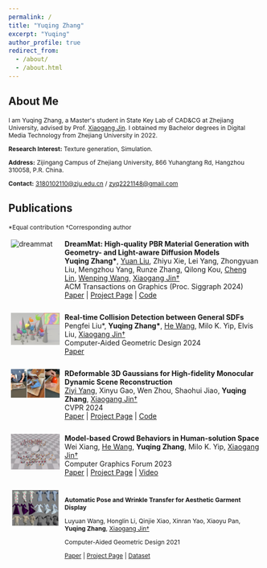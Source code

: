```yaml
---
permalink: /
title: "Yuqing Zhang"
excerpt: "Yuqing"
author_profile: true
redirect_from: 
  - /about/
  - /about.html
---
```


## About Me

I am Yuqing Zhang, a Master's student in State Key Lab of CAD&CG at Zhejiang University, advised by Prof. [Xiaogang Jin](http://www.cad.zju.edu.cn/home/jin). I obtained my Bachelor degrees in Digital Media Technology from Zhejiang University in 2022.

**Research Interest:** Texture generation, Simulation.

**Address:** Zijingang Campus of Zhejiang University, 866 Yuhangtang Rd, Hangzhou 310058, P.R. China.

**Contact:** [3180102110@zju.edu.cn](mailto:3180102110@zju.edu.cn) / [zyq2221148@gmail.com](mailto:zyq2221148@gmail.com)

## Publications
*Equal contribution †Corresponding author

<style>
  p {
    font-size: 12px;
  }
</style>

<p>

<div style="display: flex;">
  <div style="flex: 20%; padding: 5px;">
  <img src="../images/dreammat.jpg" width="100%" alt="dreammat">
</div>

<div style="flex: 80%; padding: 5px;">
  <b>DreamMat: High-quality PBR Material Generation with Geometry- and Light-aware Diffusion Models</b> <br>
  <b>Yuqing Zhang*</b>, <a href="https://liuyuan-pal.github.io/">Yuan Liu</a>, Zhiyu Xie, Lei Yang, Zhongyuan Liu, Mengzhou Yang, Runze Zhang, Qilong Kou, <a href="https://clinplayer.github.io/">Cheng Lin</a>, <a href="https://engineering.tamu.edu/cse/profiles/Wang-Wenping.html">Wenping Wang</a>, <a href="http://www.cad.zju.edu.cn/home/jin/">Xiaogang Jin†</a> <br>
  ACM Transactions on Graphics (Proc. Siggraph 2024) <br>
  <a href="https://arxiv.org/abs/2405.17176">Paper</a> | <a href="https://zzzyuqing.github.io/dreammat.github.io/">Project Page</a> | <a href="https://github.com/zzzyuqing/DreamMat">Code</a> <br>
  </div>
</div>

<br>

<div style="display: flex;">
  <div style="flex: 20%; padding: 5px;">
  <img src="../images/sdf.jpg" width="100%" alt="sdf">
</div>
<div style="flex: 80%; padding: 5px;">
  <b>Real-time Collision Detection between General SDFs</b> <br>
  Pengfei Liu*, <b>Yuqing Zhang*</b>, <a href="https://drhewang.com/">He Wang</a>, Milo K. Yip, Elvis Liu, <a href="http://www.cad.zju.edu.cn/home/jin/">Xiaogang Jin†</a> <br>
  Computer-Aided Geometric Design 2024 <br>
  <a href="http://www.cad.zju.edu.cn/home/jin/papers/Real_Time_CD_between_SDFs.pdf">Paper</a> <br>
  </div>
</div>

<br>
<div style="display: flex;">
  <div style="flex: 20%; padding: 5px;">
  <img src="../images/guassian.jpg" width="100%" alt="guassian">
</div>
<div style="flex: 80%; padding: 5px;">
  <b>RDeformable 3D Gaussians for High-fidelity Monocular Dynamic Scene Reconstruction</b> <br>
  <a href="https://github.com/ingra14m">Ziyi Yang</a>, Xinyu Gao, Wen Zhou, Shaohui Jiao,  <b>Yuqing Zhang</b>, <a href="http://www.cad.zju.edu.cn/home/jin/">Xiaogang Jin†</a> <br>
  CVPR 2024 <br>
  <a href="https://arxiv.org/abs/2309.13101">Paper</a> | <a href="https://ingra14m.github.io/Deformable-Gaussians/">Project Page</a> | <a href="https://github.com/ingra14m/Deformable-3D-Gaussians">Code</a> <br>
  </div>
</div>

<br>

<div style="display: flex;">
  <div style="flex: 20%; padding: 5px;">
  <img src="../images/crowd.jpg" width="100%" alt="图片描述">
</div>
<div style="flex: 80%; padding: 5px;">
<b>Model-based Crowd Behaviors in Human-solution Space</b> <br>
Wei Xiang, <a href="https://drhewang.com/">He Wang</a>, <b>Yuqing Zhang</b>, Milo K. Yip, <a href="http://www.cad.zju.edu.cn/home/jin/">Xiaogang Jin†</a> <br>
  Computer Graphics Forum 2023 <br>
  <a href="https://diglib.eg.org:8443/server/api/core/bitstreams/37b310ac-b9d0-42c7-8505-d281e3d8fc51/content">Paper</a> | <a href="http://www.cad.zju.edu.cn/home/jin/cgf2023/cgf2023.htm">Project Page</a> | <a href="http://www.cad.zju.edu.cn/home/jin/cgf2023/demo.mp4">Video</a> 
  </div>
</div>

<br>


<div style="display: flex;">
  <div style="flex: 20%; padding: 5px;">

  <img src="../images/WrinkleTransfer_Icon.jpg" width="100%" alt="图片描述">

  </div>
  <div style="flex: 80%; padding: 5px;">

<b>Automatic Pose and Wrinkle Transfer for Aesthetic Garment Display</b> <br>

Luyuan Wang, Honglin Li, Qinjie Xiao, Xinran Yao, Xiaoyu Pan, <b>Yuqing Zhang</b>, <a href="http://www.cad.zju.edu.cn/home/jin/">Xiaogang Jin†</a> <br>

  Computer-Aided Geometric Design 2021 <br>

  <a href="http://www.cad.zju.edu.cn/home/jin/cagd2021/paper.pdf">Paper</a> | <a href="http://www.cad.zju.edu.cn/home/jin/cagd2021/cagd2021.htm">Project Page</a> | <a href="https://github.com/Dancingmader/3D-High-quality-Garment-Dataset">Dataset</a> 

  </div>
</div>


</p>